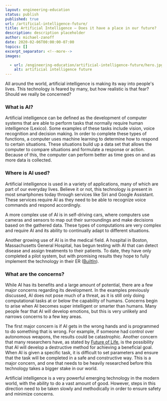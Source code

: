 ```yaml
---
layout: engineering-education
status: publish
published: true
url: /artificial-intelligence-future/
title: Artificial Intelligence – Does it have a place in our future?
description: description placeholder
author: michael-zanoff
date: 2020-02-06T00:00:00-07:00
topics: []
excerpt_separator: <!--more-->
images:

  - url: /engineering-education/artificial-intelligence-future/hero.jpg
    alt: artificial intelligence future
---
```

All around the world, artificial intelligence is making its way into people's lives. This technology is feared by many, but how realistic is that fear? Should we really be concerned?
<!--more-->

### What is AI?
Artificial intelligence can be defined as the development of computer systems that are able to perform tasks that normally require human intelligence (Lexico). Some examples of these tasks include vision, voice recognition and decision making. In order to complete these types of functions, a computer uses machine learning to determine how to respond to certain situations. These situations build up a data set that allows the computer to compare situations and formulate a response or action. Because of this, the computer can perform better as time goes on and as more data is collected.

### Where is AI used?
Artificial intelligence is used in a variety of applications, many of which are part of our everyday lives. Believe it or not, this technology is present in most smartphones today through services like Siri and Google Assistant. These services require AI as they need to be able to recognize voice commands and respond accordingly.

A more complex use of AI is in self-driving cars, where computers use cameras and sensors to map out their surroundings and make decisions based on the gathered data. These types of computations are very complex and require AI and its ability to continually adapt to different situations.

Another growing use of AI is in the medical field. A hospital in Boston, Massachusetts General Hospital, has begun testing with AI that can detect disease and assign treatments to their patients. To date, they have only completed a pilot system, but with promising results they hope to fully implement the technology in their ER ([BuiltIn](https://builtin.com/artificial-intelligence/examples-ai-in-industry)).

### What are the concerns?
While AI has its benefits and a large amount of potential, there are a few major concerns regarding its development. In the examples previously discussed, AI does not pose much of a threat, as it is still only doing computational tasks at or below the capability of humans. Concerns begin to arise when AI becomes super intelligent or smarter than humans. Many people fear that AI will develop emotions, but this is very unlikely and narrows concerns to a few key areas.

The first major concern is if AI gets in the wrong hands and is programmed to do something that is wrong. For example, if someone had control over autonomous weapons, the results could be catastrophic. Another concern that many researchers have, as stated by [Future of Life](https://futureoflife.org/background/benefits-risks-of-artificial-intelligence/?cn-reloaded=1), is the possibility that AI will develop a destructive method for achieving a beneficial goal. When AI is given a specific task, it is difficult to set parameters and ensure that the task will be completed in a safe and constructive way. This is a major concern, and one that needs to be heavily researched before this technology takes a bigger stake in our world.

Artificial intelligence is a very powerful emerging technology in the modern world, with the ability to do a vast amount of good. However, steps in this direction need to be taken slowly and methodically in order to ensure safety and minimize concerns.
